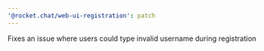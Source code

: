 ```yaml
---
'@rocket.chat/web-ui-registration': patch
---
```


Fixes an issue where users could type invalid username during registration
